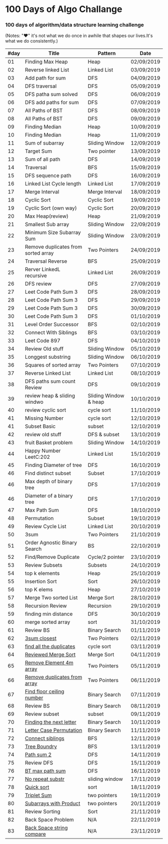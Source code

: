 100 Days of Algo Challange
===========================

### 100 days of algorithm/data structure learning challenge 

(Notes: "&hearts;" it's not what we do once in awhile that shapes our lives.It's what we do consistently.)

| #day | Title | Pattern | Date |
|---| ----- | -------- | ---------- |
|01|Finding Max Heap | Heap |02/09/2019|
|02|Reverse linked List | Linked List |03/09/2019|
|03|Add path for sum | DFS |04/09/2019|
|04|DFS traversal | DFS |05/09/2019
|05|DFS patha sum solved| DFS|06/09/2019
|06|DFS add paths for sum | DFS|07/09/2019
|07|All Paths of BST | DFS | 08/09/2019
|08|All Paths of BST | DFS | 09/09/2019
|09|Finding Median | Heap |10/09/2019
|10|Finding Median| Heap|11/09/2019
|11|Sum of subarray | Sliding Window|12/09/2019
|12|Target Sum | Two pointer|13/09/2019
|13|Sum of all path | DFS|14/09/2019
|14|Traversal|BFS|15/09/2019
|15|DFS sequence path |DFS| 16/09/2019
|16|Linked List Cycle length|Linked List|17/09/2019
|17|Merge Interval| Merge Interval|18/09/2019
|18|Cyclic Sort | Cyclic Sort| 19/09/2019
|19|Cyclic Sort (own way)| Cyclic Sort| 20/09/2019
|20|Max Heap(review)| Heap|21/09/2019
|21|Smallest Sub array|Sliding Window|22/09/2019
|22| Minimum Size Subarray Sum|Sliding Window|23/09/2019
|23| Remove duplicates from sorted array|Two Pointers|24/09/2019
|24| Traversal Reverse|BFS|25/09/2019
|25| Rerver LinkedL recursive|Linked List|26/09/2019
|26| DFS review|DFS|27/09/2019
|27| Leet Code Path Sum 3 |DFS|28/09/2019
|28| Leet Code Path Sum 3 |DFS|29/09/2019
|29| Leet Code Path Sum 3 |DFS|30/09/2019
|30| Leet Code Path Sum 3 |DFS|01/10/2019
|31| Level Order Successor |BFS|02/10/2019
|32| Connect With Siblings |BFS|03/10/2019
|33| Leet Code 897 |DFS|04/10/2019
|34| Review Old stuff |Sliding Window|05/10/2019
|35| Longgest substring |Sliding Window|06/10/2019
|36| Squares of sorted array |Two Pointers|07/10/2019
|37| Reverse Linked List |Linked List|08/10/2019
|38| DFS paths sum count Review |DFS|09/10/2019
|39| review heap & sliding windwo |Sliding Window & heap|10/10/2019
|40| review cyclic sort |cycle sort|11/10/2019
|41| Missing Number |cycle sort|12/10/2019
|41| Subset Basic |subset|12/10/2019
|42| review old stuff |DFS & subset|13/10/2019
|43| fruit Basket problem |Sliding Window|14/10/2019
|44| Happy Number LeetC:202 |Linked List|15/10/2019
|45| Finding Diameter of tree |DFS|16/10/2019
|46| Find distinct subset |Subset|17/10/2019
|46| Max depth of binary tree |DFS|17/10/2019
|46| Diameter of a binary tree |DFS|17/10/2019
|47| Max Path Sum |DFS|18/10/2019
|48| Permutation |Subset|19/10/2019
|49| Review Cycle List|Linked List|20/10/2019
|50| 3sum|Two Pointers|21/10/2019
|51| Order Agnostic Binary Search| BS |22/10/2019
|52| Find/Remove Duplicate|Cycle/2 pointer|23/10/2019
|53| Review Subsets|Subsets|24/10/2019
|54| top k elements|Heap|25/10/2019
|55| Insertion Sort|Sort|26/10/2019
|56| top K elems|Heap|27/10/2019
|57| Merge Two sorted List|Merge Sort|28/10/2019
|58| Recursion Review|Recursion|29/10/2019
|59| finding min distance|DFS|30/10/2019
|60| merge sorted array|sort|31/10/2019
|61| Review BS|Binary Search|01/11/2019
|62| [3sum closest](https://github.com/shafayeatsumit/leet_code_marathon/blob/master/two_pointers/three_sum_closest.js) |Two Pointers|02/11/2019
|63| [find all the duplicates](https://github.com/shafayeatsumit/leet_code_marathon/blob/master/cyclic_sort/find_all_duplicates.js)|cycle sort|03/11/2019
|64| [Reviewed Merge Sort](https://github.com/shafayeatsumit/leet_code_marathon/blob/master/sort/merge_sort.js)|Merge Sort|04/11/2019
|65| [Remove Element 4m array](https://github.com/shafayeatsumit/leet_code_marathon/blob/master/two_pointers/remove_x_from_array.js)|Two Pointers|05/11/2019
|66| [Remove duplicates from array](https://github.com/shafayeatsumit/leet_code_marathon/blob/master/two_pointers/remove_duplicate.js)|Two Pointers|06/11/2019
|67| [Find floor ceiling number](https://github.com/shafayeatsumit/leet_code_marathon/blob/master/binary_search/ceiling_of_a_number.js)|Binary Search|07/11/2019
|68| Review BS|Binary Search|08/11/2019
|69| Review subset|subset|09/11/2019
|70| [Finding the next letter](https://github.com/shafayeatsumit/leet_code_marathon/blob/master/binary_search/next_letter.js)|Binary Search|10/11/2019
|71| [Letter Case Permutation](https://github.com/shafayeatsumit/leet_code_marathon/blob/master/subset/case_permutation.js)|Binary Search|11/11/2019
|72| [Connect siblings](https://github.com/shafayeatsumit/leet_code_marathon/blob/master/bfs/connect_level_order_siblings.js) |BFS|12/11/2019
|73| [Tree Boundry](https://github.com/shafayeatsumit/leet_code_marathon/blob/master/bfs/tree_boundry.js) |BFS|13/11/2019
|74| [Path sum 2](https://github.com/shafayeatsumit/leet_code_marathon/blob/master/dfs/path_sum_2.js) |DFS|14/11/2019
|75| Review DFS|DFS|15/11/2019
|76| [BT max path sum](https://github.com/shafayeatsumit/leet_code_marathon/blob/master/dfs/max_sum_path.js)|DFS|16/11/2019
|77| [No repeat substr](https://github.com/shafayeatsumit/100_days_of_algo/blob/master/sliding_window/no_repeat_substring.js)|sliding window|17/11/2019
|78| [Quick sort](https://github.com/shafayeatsumit/100_days_of_algo/tree/master/sort/quick_sort.js)|sort|18/11/2019
|79| [Triplet Sum](https://github.com/shafayeatsumit/100_days_of_algo/tree/master/two_pointers/three_sum_closest.js)|two pointers|19/11/2019
|80| [Subarrays with Product](https://github.com/shafayeatsumit/100_days_of_algo/tree/master/two_pointers/subarray_product.js)|two pointers|20/11/2019
|81| Review Sorting |Sort|21/11/2019
|82| Back Space Problem |N/A|22/11/2019
|83| [Back Space string compare](https://github.com/shafayeatsumit/100_days_of_algo/tree/master/two_pointers/backspace_str_compare.js) |N/A|23/11/2019




